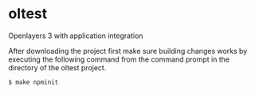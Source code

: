 # oltest
Openlayers 3 with application integration

After downloading the project first make sure building changes works by executing the following command from the command prompt in the directory of the oltest project.

```bash
$ make npminit
```
